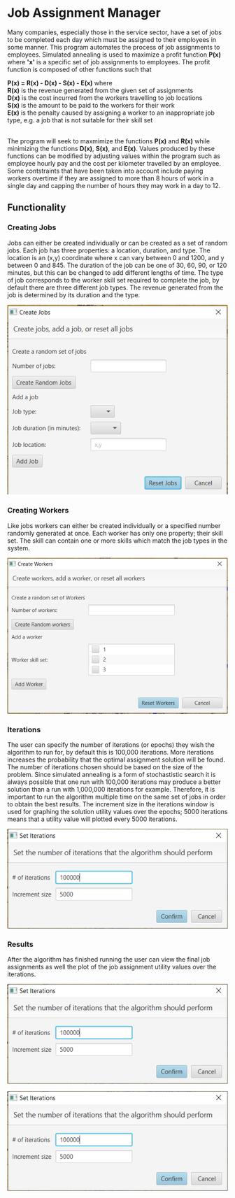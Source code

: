 # Job Assignment Manager
Many companies, especially those in the service sector, have a set of jobs to be completed each day which must be assigned to their employees in some manner. This program automates the process of job assignments to employees. Simulated annealing is used to maximize a profit function **P(x)** where **'x'** is a specific set of job assignments to employees. The profit function is composed of other functions such that

**P(x) = R(x) - D(x) - S(x) - E(x)** where<br>
**R(x)** is the revenue generated from the given set of assignments<br>
**D(x)** is the cost incurred from the workers travelling to job locations<br>
**S(x)** is the amount to be paid to the workers for their work<br>
**E(x)** is the penalty caused by assigning a worker to an inappropriate job type, e.g. a job that is not suitable for their skill set<br><br>

The program will seek to maxmimize the functions **P(x)** and **R(x)** while minimizing the functions **D(x)**, **S(x)**, and **E(x)**. Values produced by these functions can be modified by adjusting values within the program such as employee hourly pay and the cost per kilometer travelled by an employee. Some contstraints that have been taken into account include paying workers overtime if they are assigned to more than 8 hours of work in a single day and capping the number of hours they may work in a day to 12.

<h2>Functionality</h2>

<h3>Creating Jobs</h3>
Jobs can either be created individually or can be created as a set of random jobs. Each job has three properties: a location, duration, and type. The location is an (x,y) coordinate where x can vary between 0 and 1200, and y between 0 and 845. The duration of the job can be one of 30, 60, 90, or 120 minutes, but this can be changed to add different lengths of time. The type of job corresponds to the worker skill set required to complete the job, by default there are three different job types. The revenue generated from the job is determined by its duration and the type.<br>

![Image of Job Creation](https://github.com/paultrudel/Job-Assignment-Manager/blob/master/Job-Assignment-Manager/images/create%20jobs.PNG)

<h3>Creating Workers</h3>
Like jobs workers can either be created individually or a specified number randomly generated at once. Each worker has only one property; their skill set. The skill can contain one or more skills which match the job types in the system.<br>

![Image of Worker Creation](https://github.com/paultrudel/Job-Assignment-Manager/blob/master/Job-Assignment-Manager/images/create%20workers.PNG)

<h3>Iterations</h3>
The user can specify the number of iterations (or epochs) they wish the algorithm to run for, by default this is 100,000 iterations. More iterations increases the probability that the optimal assignment solution will be found. The number of iterations chosen should be based on the size of the problem. Since simulated annealing is a form of stochastistic search it is always possible that one run with 100,000 iterations may produce a better solution than a run with 1,000,000 iterations for example. Therefore, it is important to run the algorithm multiple time on the same set of jobs in order to obtain the best results. The increment size in the iterations window is used for graphing the solution utility values over the epochs; 5000 iterations means that a utility value will plotted every 5000 iterations.<br>

![Image of Iteration Options](https://github.com/paultrudel/Job-Assignment-Manager/blob/master/Job-Assignment-Manager/images/set%20iterations.PNG)

<h3>Results</h3>
After the algorithm has finished running the user can view the final job assignments as well the plot of the job assignment utility values over the iterations.

![Image of Job Assignments](https://github.com/paultrudel/Job-Assignment-Manager/blob/master/Job-Assignment-Manager/images/set%20iterations.PNG)

![Image of Utilities](https://github.com/paultrudel/Job-Assignment-Manager/blob/master/Job-Assignment-Manager/images/set%20iterations.PNG)
